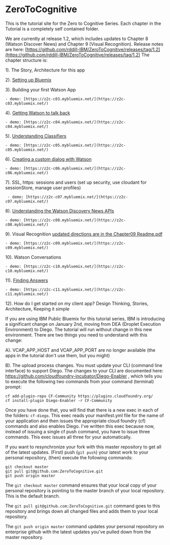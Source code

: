 # ZeroToCognitive

This is the tutorial site for the Zero to Cognitive Series. Each chapter in the Tutorial is a completely self contained folder. 

We are currently at release 1.2, which includes updates to Chapter 8 (Watson Discover News) and Chapter 9 (Visual Recognition). Release notes are here: [https://github.com/rddill-IBM/ZeroToCognitive/releases/tag/1.2](https://github.com/rddill-IBM/ZeroToCognitive/releases/tag/1.2)
The chapter structure is:    


1). The Story, Architecture for this app

2). [Setting up Bluemix](./Chapter02/README.pdf)

3). Building your first Watson App  

    - demo: [https://z2c-c03.mybluemix.net/](https://z2c-c03.mybluemix.net/)

4). [Getting Watson to talk back](./Chapter04/README.pdf)  

    - demo: [https://z2c-c04.mybluemix.net/](https://z2c-c04.mybluemix.net/)

5). [Understanding Classifiers](./Chapter05/README.pdf)

    - demo: [https://z2c-c05.mybluemix.net/](https://z2c-c05.mybluemix.net/)

6). [Creating a custom dialog with Watson](./Chapter06/README.pdf)

    - demo: [https://z2c-c06.mybluemix.net/](https://z2c-c06.mybluemix.net/)

7). SSL, https: sessions and users				    (set up security, use cloudant for sessionStore, manage user profiles)  

     - demo: [https://z2c-c07.mybluemix.net/](https://z2c-c07.mybluemix.net/)

8). [Understanding the Watson Discovery News APIs](./Chapter08/README.pdf)

    - demo: [https://z2c-c08.mybluemix.net/](https://z2c-c08.mybluemix.net/)

9). Visual Recognition [updated directions are in the Chapter09 Readme.pdf](./Chapter09/readme.MD)

    - demo: [https://z2c-c09.mybluemix.net/](https://z2c-c09.mybluemix.net/)

10). Watson Conversations

    - demo: [https://z2c-c10.mybluemix.net/](https://z2c-c10.mybluemix.net/)

11). [Finding Answers](./Chapter11/README.pdf)

    - demo: [https://z2c-c11.mybluemix.net/](https://z2c-c11.mybluemix.net/)

12). How do I get started on my client app?		Design Thinking, Stories, Architecture, Keeping it simple 

If you are using IBM Public Bluemix for this tutorial series, IBM is introducing a significant change on January 2nd, moving from DEA (Droplet Execution Environment) to Diego. The tutorial will run without change in this new environment. There are two things you need to understand with this change:

A). VCAP_APP_HOST and VCAP_APP_PORT are no longer available (the apps in the tutorial don't use them, but you might)

B). The upload process changes. You must update your CLI (command line interface) to support Diego. The changes to your CLI are documented here: https://github.com/cloudfoundry-incubator/Diego-Enabler , which tells you to execute the following two commands from your command (terminal) prompt:

    cf add-plugin-repo CF-Community https://plugins.cloudfoundry.org/
    cf install-plugin Diego-Enabler -r CF-Community

Once you have done that, you will find that there is a new exec in each of the folders: `cf-diego`. This exec reads your manifest.yml file for the name of your application and then issues the appropriate cloud foundry (cf) commands and also enables Diego. I've written this exec because now, instead of issuing a single cf push command, you have to issue three commands. This exec issues all three for your automatically.

If you want to resynchronize your fork with this master repository to get all of the latest updates. (First) push (`git push`) your latest work to your personal repository, (then) execute the following commands:

    git checkout master
    git pull git@github.com:ZeroToCognitive.git
    git push origin master

The `git checkout master` command ensures that your local copy of your personal repository is pointing to the master branch of your local repository. This is the default branch.

The `git pull git@github.com:ZeroToCognitive.git` command goes to this repository and brings down all changed files and adds them to your local repository.

The `git push origin master` command updates your personal repository on enterprise github with the latest updates you've pulled down from the master repository.
